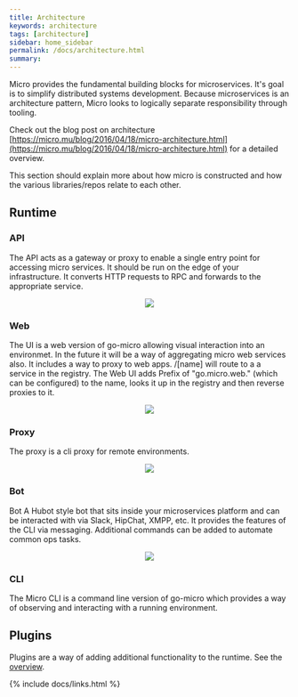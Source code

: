 ```yaml
---
title: Architecture
keywords: architecture
tags: [architecture]
sidebar: home_sidebar
permalink: /docs/architecture.html
summary: 
---
```


Micro provides the fundamental building blocks for microservices. It's goal is to simplify distributed systems development. Because microservices is an architecture pattern, Micro looks to logically separate responsibility through tooling. 

Check out the blog post on architecture [https://micro.mu/blog/2016/04/18/micro-architecture.html](https://micro.mu/blog/2016/04/18/micro-architecture.html) for a detailed 
overview.

This section should explain more about how micro is constructed and how the various libraries/repos relate to each other.

## Runtime

### API

The API acts as a gateway or proxy to enable a single entry point for accessing micro services. It should be run on the edge of your infrastructure. It converts HTTP requests to RPC and forwards to the appropriate service.

<p align="center">
  <img src="images/api.png" />
</p>

### Web

The UI is a web version of go-micro allowing visual interaction into an environmet. In the future it will be a way of aggregating micro web services also. It includes a way to proxy to web apps. /[name] will route to a a service in the registry. The Web UI adds Prefix of "go.micro.web." (which can be configured) to the name, looks 
it up in the registry and then reverse proxies to it.

<p align="center">
  <img src="images/web.png" />
</p>

### Proxy

The proxy is a cli proxy for remote environments.

<p align="center">
  <img src="images/car.png" />
</p>

### Bot

Bot A Hubot style bot that sits inside your microservices platform and can be interacted with via Slack, HipChat, XMPP, etc. It provides the features of the CLI via messaging. Additional commands can be added to automate common ops tasks.

<p align="center">
  <img src="images/bot.png" />
</p>

### CLI

The Micro CLI is a command line version of go-micro which provides a way of observing and interacting with a running environment.

## Plugins

Plugins are a way of adding additional functionality to the runtime. See the [overview](runtime-plugins.html).

{% include docs/links.html %}
